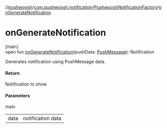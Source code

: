 //[pushwoosh](../../../index.md)/[com.pushwoosh.notification](../index.md)/[PushwooshNotificationFactory](index.md)/[onGenerateNotification](on-generate-notification.md)

# onGenerateNotification

[main]\
open fun [onGenerateNotification](on-generate-notification.md)(pushData: [PushMessage](../-push-message/index.md)): Notification

Generates notification using PushMessage data.

#### Return

Notification to show

#### Parameters

main

| | |
|---|---|
| data | notification data |
